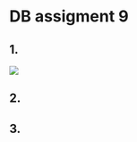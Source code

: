 # DB assigment 9

## 1.
<img src="https://latex.codecogs.com/gif.latex?offices \bowtie \Pi_{customerName, \, officeCode,\, city}\;(employees \bowtie \rho_{employeeNumber\,/\, salesRepEmployeeNumber}\;(customers))"/>

## 2.

## 3.
